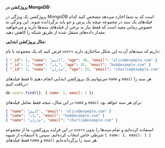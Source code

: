 **پروژکشن در MongoDB:**

پروژکشن یک ویژگی در MongoDB است که به شما اجازه می‌دهد مشخص کنید کدام فیلدهای یک سند در مجموعه نتیجه یک پرس و جو باید
برگردانده شوند. این ویژگی به خصوص زمانی مفید است که فقط نیاز به برخی از فیلدهای سندها دارید و می‌خواهید مقدار داده‌های
منتقل شده از طریق شبکه را کاهش دهید.

**مثال پروژکشن ابتدایی:**

فرض کنید که یک مجموعه با نام `users` داریم که سندهای آن به این شکل ساختاری دارند:

```json
{ "_id": 1, "name": "آلیس", "age": 30, "email": "alice@example.com" }
{ "_id": 2, "name": "باب", "age": 35, "email": "bob@example.com" }
{ "_id": 3, "name": "چارلی", "age": 25, "email": "charlie@example.com" }
```

می‌توانیم یک پروژکشن ابتدایی انجام دهیم تا فقط فیلدهای `name` و `email` هر سند را دریافت کنیم:

```javascript
db.users.find({}, { name: 1, email: 1 })
```

در این مثال، نتیجه فقط شامل فیلدهای `name` و `email` برای هر سند خواهد بود:

```json
{ "name": "آلیس", "email": "alice@example.com" }
{ "name": "باب", "email": "bob@example.com" }
{ "name": "چارلی", "email": "charlie@example.com" }
```

در این فرایند پروژکشن، ما از مجموعه `users` استفاده کرده‌ایم و تمام سندها را بدون شرطی خاص انتخاب کرده‌ایم. سپس با
استفاده از شیوه `{ name: 1, email: 1 }` فقط فیلدهای `name` و `email` هر سند را برگردانده‌ایم.